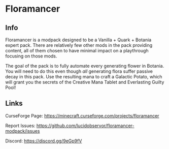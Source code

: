 # Floramancer

## Info

Floramancer is a modpack designed to be a Vanilla + Quark + Botania expert pack. There are relatively few other mods 
in the pack providing content, all of them chosen to have minimal impact on a playthrough focusing on those mods.

The goal of the pack is to fully automate every generating flower in Botania. You will need to do this even though 
*all* generating flora suffer passive decay in this pack. Use the resulting mana to craft a Galactic Potato, which will 
grant you the secrets of the Creative Mana Tablet and Everlasting Guilty Pool!



## Links

CurseForge Page: https://minecraft.curseforge.com/projects/floramancer

Report Issues: https://github.com/lucidobservor/floramancer-modpack/issues

Discord: https://discord.gg/9eGp9fV

	